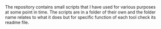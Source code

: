 The repository contains small scripts that I have used for various purposes at some point in time. The scripts are in a folder of their own and the folder name relates to what it does but for specific function of each tool check its readme file.
